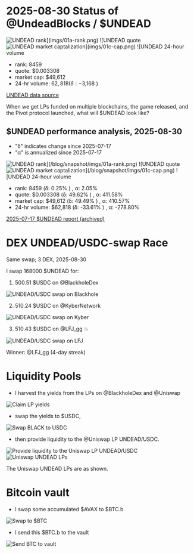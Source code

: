 # 2025-08-30 Status of @UndeadBlocks / $UNDEAD 

![$UNDEAD rank](imgs/01a-rank.png) 
![$UNDEAD quote](imgs/01b-quote.png) 
![$UNDEAD market captalization](imgs/01c-cap.png) 
![$UNDEAD 24-hour volume](imgs/01d-vol.png) 

* rank: 8459 
* quote: $0.003308 
* market cap: $49,612 
* 24-hr volume: $62,818 (δ: -$3,168 ) 


[UNDEAD data source](https://www.coingecko.com/en/coins/undead-blocks) 



When we get LPs funded on multiple blockchains, the game released, and the Pivot protocol launched, what will $UNDEAD look like? 

## $UNDEAD performance analysis, 2025-08-30 

* "δ" indicates change since 2025-07-17 
* "α" is annualized since 2025-07-17 

![$UNDEAD rank](/blog/snapshot/imgs/01a-rank.png) 
![$UNDEAD quote](/blog/snapshot/imgs/01b-quote.png) 
![$UNDEAD market captalization](/blog/snapshot/imgs/01c-cap.png) 
![$UNDEAD 24-hour volume](/blog/snapshot/imgs/01d-vol.png) 

* rank: 8459 (δ: 0.25% ) , α: 2.05% 
* quote: $0.003308 (δ: 49.62% ) , α: 411.58% 
* market cap: $49,612 (δ: 49.49% ) , α: 410.57% 
* 24-hr volume: $62,818 (δ: -33.61% ) , α: -278.80% 

[2025-07-17 $UNDEAD report (archived)](https://github.com/pivoteur/biz/tree/main/blog/snapshot) 

# DEX UNDEAD/USDC-swap Race 

Same swap; 3 DEX, 2025-08-30 

I swap 168000 $UNDEAD for: 

1. 500.51 $USDC on @BlackholeDex 

![UNDEAD/USDC swap on Blackhole](imgs/02a-blackhole.png) 

2. 510.24 $USDC on @KyberNetwork 

![UNDEAD/USDC swap on Kyber](imgs/02b-kyber.png) 

3. 510.43 $USDC on @LFJ_gg 💥 

![UNDEAD/USDC swap on LFJ](imgs/02c-lfj.png) 

Winner: @LFJ_gg (4-day streak) 

# Liquidity Pools 

* I harvest the yields from the LPs on @BlackholeDex and @Uniswap 

![Claim LP yields](imgs/03a-claim.png) 

* swap the yields to $USDC, 

![Swap BLACK to USDC](imgs/03b-swap.png) 

* then provide liquidity to the @Uniswap LP UNDEAD/USDC. 

![Provide liquidity to the Uniswap LP UNDEAD/USDC](imgs/03c-provide.png) 
![Uniswap UNDEAD LPs](imgs/03d-lps.png) 

The Uniswap UNDEAD LPs are as shown. 

# Bitcoin vault 

* I swap some accumulated $AVAX to $BTC.b 

![Swap to $BTC](imgs/04a-swap.png) 

* I send this $BTC.b to the vault 

![Send BTC to vault](imgs/04b-xfer.png) 


